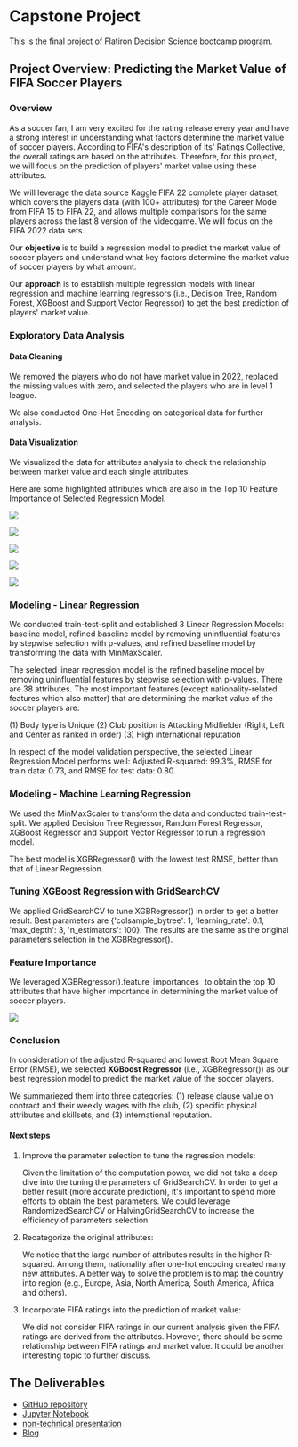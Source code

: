 # Capstone Project

This is the final project of Flatiron Decision Science bootcamp program. 


## Project Overview: Predicting the Market Value of FIFA Soccer Players

### Overview

As a soccer fan, I am very excited for the rating release every year and have a strong interest in understanding what factors determine the market value of soccer players. According to FIFA's description of its' Ratings Collective, the overall ratings are based on the attributes. Therefore, for this project, we will focus on the prediction of players' market value using these attributes.

We will leverage the data source Kaggle FIFA 22 complete player dataset, which covers the players data (with 100+ attributes) for the Career Mode from FIFA 15 to FIFA 22, and allows multiple comparisons for the same players across the last 8 version of the videogame. We will focus on the FIFA 2022 data sets.

Our **objective** is to build a regression model to predict the market value of soccer players and understand what key factors determine the market value of soccer players by what amount. 

Our **approach** is to establish multiple regression models with linear regression and machine learning regressors (i.e., Decision Tree, Random Forest, XGBoost and Support Vector Regressor) to get the best prediction of players' market value. 


### Exploratory Data Analysis

#### Data Cleaning

We removed the players who do not have market value in 2022, replaced the missing values with zero, and selected the players who are in level 1 league.

We also conducted One-Hot Encoding on categorical data for further analysis. 


#### Data Visualization 

We visualized the data for attributes analysis to check the relationship between market value and each single attributes. 

Here are some highlighted attributes which are also in the Top 10 Feature Importance of Selected Regression Model.

![](https://github.com/carlearn/dsc-capstone-project/blob/main/charts/Relationship%20between%20Market%20Value%20and%20Release%20Clause%20Value%20(in%20Million%20euros).png)

![](https://github.com/carlearn/dsc-capstone-project/blob/main/charts/Relationship%20between%20Market%20Value%20and%20Weekly%20Wage.png)

![](https://github.com/carlearn/dsc-capstone-project/blob/main/charts/Relationship%20between%20Market%20Value%20and%20International%20Reputation.png)

![](https://github.com/carlearn/dsc-capstone-project/blob/main/charts/Relationship%20between%20Market%20Value%20and%20Different%20Body%20Types.png)

![](https://github.com/carlearn/dsc-capstone-project/blob/main/charts/Relationship%20between%20Market%20Value%20and%20Club%20Positions.png)



### Modeling - Linear Regression

We conducted train-test-split and established 3 Linear Regression Models: baseline model, refined baseline model by removing uninfluential features by stepwise selection with p-values, and refined baseline model by transforming the data with MinMaxScaler. 

The selected linear regression model is the refined baseline model by removing uninfluential features by stepwise selection with p-values. There are 38 attributes. The most important features (except nationality-related features which also matter) that are determining the market value of the soccer players are:

(1) Body type is Unique
(2) Club position is Attacking Midfielder (Right, Left and Center as ranked in order)
(3) High international reputation

In respect of the model validation perspective, the selected Linear Regression Model performs well: Adjusted R-squared: 99.3%, RMSE for train data: 0.73, and RMSE for test data: 0.80.


### Modeling - Machine Learning Regression

We used the MinMaxScaler to transform the data and conducted train-test-split. We applied Decision Tree Regressor, Random Forest Regressor, XGBoost Regressor and Support Vector Regressor to run a regression model. 

The best model is XGBRegressor() with the lowest test RMSE, better than that of Linear Regression.


### Tuning XGBoost Regression with GridSearchCV 

We applied GridSearchCV to tune XGBRegressor() in order to get a better result. Best parameters are {'colsample_bytree': 1, 'learning_rate': 0.1, 'max_depth': 3, 'n_estimators': 100}. The results are the same as the original parameters selection in the XGBRegressor().


### Feature Importance 

We leveraged XGBRegressor().feature_importances_ to obtain the top 10 attributes that have higher importance in determining the market value of soccer players.

![](https://github.com/carlearn/dsc-capstone-project/blob/main/charts/Feature%20Importance%20-%20Top%2010%20primary%20attributes%20of%20the%20Market%20Value%20of%20soccer%20players.png) 

### Conclusion

In consideration of the adjusted R-squared and lowest Root Mean Square Error (RMSE), we selected **XGBoost Regressor** (i.e., XGBRegressor()) as our best regression model to predict the market value of the soccer players. 

We summariezed them into three categories: 
    (1) release clause value on contract and their weekly wages with the club, 
    (2) specific physical attributes and skillsets, and 
    (3) international reputation.

#### Next steps

1. Improve the parameter selection to tune the regression models:
    
    Given the limitation of the computation power, we did not take a deep dive into the tuning the parameters of GridSearchCV. In order to get a better result (more accurate prediction), it's important to spend more efforts to obtain the best parameters. We could leverage RandomizedSearchCV or HalvingGridSearchCV to increase the efficiency of parameters selection.

2. Recategorize the original attributes:
    
    We notice that the large number of attributes results in the higher R-squared. Among them, nationality after one-hot encoding created many new attributes. A better way to solve the problem is to map the country into region (e.g., Europe, Asia, North America, South America, Africa and others).

3. Incorporate FIFA ratings into the prediction of market value:
    
    We did not consider FIFA ratings in our current analysis given the FIFA ratings are derived from the attributes. However, there should be some relationship between FIFA ratings and market value. It could be another interesting topic to further discuss.
    

## The Deliverables


* [GitHub repository](https://github.com/carlearn/dsc-capstone-project)
* [Jupyter Notebook](https://github.com/carlearn/dsc-capstone-project/blob/main/student_notebook.ipynb)
* [non-technical presentation](https://github.com/carlearn/dsc-capstone-project/blob/main/capstone_presentation.pptx)
* [Blog](https://medium.com/@carrielearn/predicting-the-market-value-of-fifa-soccer-players-db0df4e4a651)


